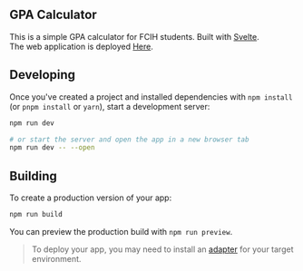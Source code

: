 ## GPA Calculator
This is a simple GPA calculator for FCIH students. Built with [Svelte](https://svelte.dev/).
<br>
The web application is deployed [Here](https://fcih-gpa.vercel.app/).
## Developing

Once you've created a project and installed dependencies with `npm install` (or `pnpm install` or `yarn`), start a development server:

```bash
npm run dev

# or start the server and open the app in a new browser tab
npm run dev -- --open
```

## Building

To create a production version of your app:

```bash
npm run build
```

You can preview the production build with `npm run preview`.

> To deploy your app, you may need to install an [adapter](https://kit.svelte.dev/docs/adapters) for your target environment.
